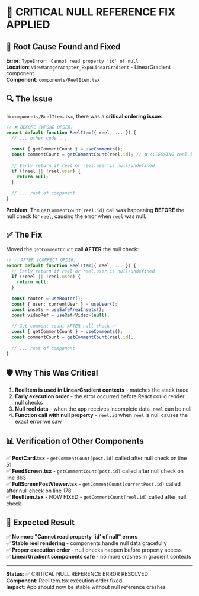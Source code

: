 # 🚨 **CRITICAL NULL REFERENCE FIX APPLIED**

## 🎯 **Root Cause Found and Fixed**

**Error**: `TypeError: Cannot read property 'id' of null`  
**Location**: `ViewManagerAdapter_ExpoLinearGradient` - LinearGradient component  
**Component**: `components/ReelItem.tsx`

## 🔍 **The Issue**

In `components/ReelItem.tsx`, there was a **critical ordering issue**:

```typescript
// ❌ BEFORE (WRONG ORDER)
export default function ReelItem({ reel, ... }) {
  // ... other code ...
  
  const { getCommentCount } = useComments();
  const commentCount = getCommentCount(reel.id); // ❌ ACCESSING reel.id BEFORE NULL CHECK
  
  // Early return if reel or reel.user is null/undefined
  if (!reel || !reel.user) {
    return null;
  }
  
  // ... rest of component
}
```

**Problem**: The `getCommentCount(reel.id)` call was happening **BEFORE** the null check for `reel`, causing the error when `reel` was null.

## ✅ **The Fix**

Moved the `getCommentCount` call **AFTER** the null check:

```typescript
// ✅ AFTER (CORRECT ORDER)
export default function ReelItem({ reel, ... }) {
  // Early return if reel or reel.user is null/undefined
  if (!reel || !reel.user) {
    return null;
  }
  
  const router = useRouter();
  const { user: currentUser } = useUser();
  const insets = useSafeAreaInsets();
  const videoRef = useRef<Video>(null);
  
  // Get comment count AFTER null check ✅
  const { getCommentCount } = useComments();
  const commentCount = getCommentCount(reel.id);
  
  // ... rest of component
}
```

## 🛡️ **Why This Was Critical**

1. **ReelItem is used in LinearGradient contexts** - matches the stack trace
2. **Early execution order** - the error occurred before React could render null checks
3. **Null reel data** - when the app receives incomplete data, `reel` can be null
4. **Function call with null property** - `reel.id` when `reel` is null causes the exact error we saw

## 📊 **Verification of Other Components**

✅ **PostCard.tsx** - `getCommentCount(post.id)` called after null check on line 51  
✅ **FeedScreen.tsx** - `getCommentCount(post.id)` called after null check on line 863  
✅ **FullScreenPostViewer.tsx** - `getCommentCount(currentPost.id)` called after null check on line 178  
✅ **ReelItem.tsx** - NOW FIXED - `getCommentCount(reel.id)` called after null check

## 🎯 **Expected Result**

✅ **No more "Cannot read property 'id' of null" errors**  
✅ **Stable reel rendering** - components handle null data gracefully  
✅ **Proper execution order** - null checks happen before property access  
✅ **LinearGradient components safe** - no more crashes in gradient contexts

---

**Status**: ✅ CRITICAL NULL REFERENCE ERROR RESOLVED  
**Component**: ReelItem.tsx execution order fixed  
**Impact**: App should now be stable without null reference crashes


